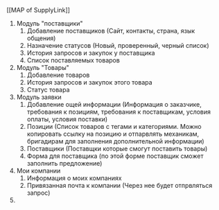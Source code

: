 [[MAP of SupplyLink]]

1. Модуль "поставщики"
	1. Добавление поставщиков (Сайт, контакты, страна, язык общения)
	2. Назначение статусов (Новый, проверенный, черный список)
	3. История запросов и закупок у поставщика
	4. Список поставляемых товаров
2. Модуль "Товары"
	1. Добавление товаров 
	2. История запросов и закупок этого товара
	3. Статус товара
4. Модуль заявки
	1. Добавление ощей информации (Информация о заказчике, требования к позициям, требования к поставщикам, условия оплаты, условия поставки)
	2. Позиции (Список товаров с тегами и категориями. Можно копировать ссылку на позицию и отпарвлять механикам, бригадирам для заполнения дополнительной информации)
	3. Поставщики (Поставщки которые смогут поставить товары)
	4. Форма для поставщика (по этой форме поставщик сможет заполнить предложение)
4. Мои компании
	1. Информация о моих компаниях 
	2. Привязанная почта к компании (Через нее будет отпрвляться запрос)
3. 
